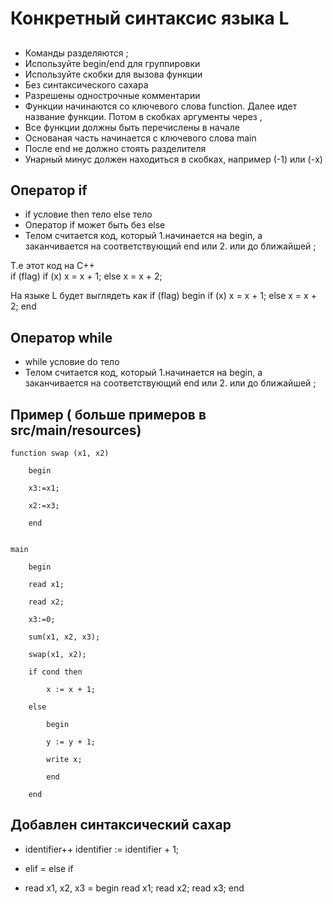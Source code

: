 # Конкретный синтаксис языка L

## 

* Команды разделяются ;
* Используйте begin/end для группировки
* Используйте скобки для вызова функции
* Без синтаксического сахара
* Разрешены однострочные комментарии
* Функции начинаются со ключевого слова function. Далее идет название функции. Потом в скобках аргументы через ,
* Все функции должны быть перечислены в начале
* Основаная часть начинается с ключевого слова main
* После end не должно стоять разделителя
* Унарный минус должен находиться в скобках, например (-1) или (-x)

## Оператор if

* if условие then тело else тело
* Оператор if может быть без else
* Телом считается код, который 
			1.начинается на begin, а заканчивается на соответствующий end
			или
			2. или до ближайшей ;

Т.е  этот код на С++    
	if (flag)
		if (x) 
			x = x + 1;
		else
			x = x + 2;

На языке L будет выглядеть как
	if (flag) 
		begin
		if (x)
			x = x + 1;
		else
			x = x + 2;
		end

## Оператор while

* while условие do тело 
* Телом считается код, который 
			1.начинается на begin, а заканчивается на соответствующий end
			или
			2. или до ближайшей ;

## Пример ( больше примеров в src/main/resources)


	function swap (x1, x2)

		begin

		x3:=x1;

		x2:=x3;

		end


	main

		begin

		read x1;
		
		read x2;
		
		x3:=0;
		
		sum(x1, x2, x3);
		
		swap(x1, x2);
		
		if cond then
		
			x := x + 1;
		
		else
		
			begin
		
			y := y + 1;
		
			write x;
		
			end
		
		end




## Добавлен синтаксический сахар

* identifier++ 
	identifier := identifier + 1;

* elif = else if
* read x1, x2, x3 = begin read x1; read x2; read x3; end
